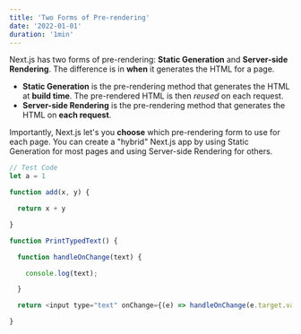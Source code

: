 ```yaml
---
title: 'Two Forms of Pre-rendering'
date: '2022-01-01'
duration: '1min'
---
```


Next.js has two forms of pre-rendering: **Static Generation** and **Server-side Rendering**. The difference is in **when** it generates the HTML for a page.

- **Static Generation** is the pre-rendering method that generates the HTML at **build time**. The pre-rendered HTML is then _reused_ on each request.
- **Server-side Rendering** is the pre-rendering method that generates the HTML on **each request**.

Importantly, Next.js let's you **choose** which pre-rendering form to use for each page. You can create a "hybrid" Next.js app by using Static Generation for most pages and using Server-side Rendering for others.
```js
// Test Code 
let a = 1

function add(x, y) {

  return x + y

}

function PrintTypedText() {

  function handleOnChange(text) {

    console.log(text);

  }

  return <input type="text" onChange={(e) => handleOnChange(e.target.value)} />;

}

```
